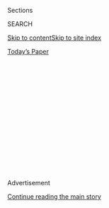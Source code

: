 <div id="app">

<div>

<div>

<div>

<div class="NYTAppHideMasthead css-1q2w90k e1suatyy0">

<div class="section css-ui9rw0 e1suatyy2">

<div class="css-eph4ug er09x8g0">

<div class="css-6n7j50">

</div>

<span class="css-1dv1kvn">Sections</span>

<div class="css-10488qs">

<span class="css-1dv1kvn">SEARCH</span>

</div>

[Skip to content](#site-content)[Skip to site
index](#site-index)

</div>

<div class="css-10698na e1huz5gh0">

</div>

</div>

<div id="masthead-bar-one" class="section hasLinks css-15hmgas e1csuq9d3">

<div class="css-uqyvli e1csuq9d0">

</div>

<div class="css-1uqjmks e1csuq9d1">

</div>

<div class="css-9e9ivx">

[](https://myaccount.nytimes3xbfgragh.onion/auth/login?response_type=cookie&client_id=vi)

</div>

<div class="css-1bvtpon e1csuq9d2">

[Today’s
Paper](https://www.nytimes3xbfgragh.onion/section/todayspaper)

</div>

</div>

</div>

</div>

<div data-aria-hidden="false">

<div id="site-content" data-role="main">

<div>

<div class="css-1aor85t" style="opacity:0.000000001;z-index:-1;visibility:hidden">

<div class="css-1hqnpie">

<div class="css-epjblv">

<span class="css-17xtcya">[The
Upshot](/section/upshot)</span><span class="css-x15j1o">|</span><span class="css-fwqvlz">Donald
Trump Trashes Nafta. But Unwinding It Would Come at a Huge
Cost.</span>

</div>

<div class="css-k008qs">

<div class="css-1iwv8en">

<span class="css-18z7m18"></span>

<div>

</div>

</div>

<span class="css-1n6z4y">https://nyti.ms/2dpE1PB</span>

<div class="css-1705lsu">

<div class="css-4xjgmj">

<div class="css-4skfbu" data-role="toolbar" data-aria-label="Social Media Share buttons, Save button, and Comments Panel with current comment count" data-testid="share-tools">

  - 
  - 
  - 
  - 
    
    <div class="css-6n7j50">
    
    </div>

  - 
  - 

</div>

</div>

</div>

</div>

</div>

</div>

<div class="css-13pd83m">

</div>

<div id="top-wrapper" class="css-1sy8kpn">

<div id="top-slug" class="css-l9onyx">

Advertisement

</div>

[Continue reading the main
story](#after-top)

<div class="ad top-wrapper" style="text-align:center;height:100%;display:block;min-height:250px">

<div id="top" class="place-ad" data-position="top" data-size-key="top">

</div>

</div>

<div id="after-top">

</div>

</div>

<div id="sponsor-wrapper" class="css-1hyfx7x">

<div id="sponsor-slug" class="css-19vbshk">

Supported by

</div>

[Continue reading the main
story](#after-sponsor)

<div id="sponsor" class="ad sponsor-wrapper" style="text-align:center;height:100%;display:block">

</div>

<div id="after-sponsor">

</div>

</div>

<div class="css-v5btjw etb61u70">

<div class="css-h03alg etb61u71">

Upshot

</div>

</div>

The 2016
Race

<div class="css-1vkm6nb ehdk2mb0">

# Donald Trump Trashes Nafta. But Unwinding It Would Come at a Huge Cost.

</div>

<div class="css-79elbk" data-testid="photoviewer-wrapper">

<div class="css-z3e15g" data-testid="photoviewer-wrapper-hidden">

</div>

<div class="css-1a48zt4 ehw59r15" data-testid="photoviewer-children">

![<span class="css-16f3y1r e13ogyst0" data-aria-hidden="true">Workers
making car dash mats at a factory in Juarez, Mexico. American cars are
often made with a complex mix of components from Mexico and Canada as
well as the United
States.</span><span class="css-cnj6d5 e1z0qqy90" itemprop="copyrightHolder"><span class="css-1ly73wi e1tej78p0">Credit...</span><span><span>Ivan
Pierre Aguirre/Associated
Press</span></span></span>](https://static01.graylady3jvrrxbe.onion/images/2016/10/04/upshot/04UP-NAFTA/02UP-NAFTA-articleInline.jpg?quality=75&auto=webp&disable=upscale)

</div>

</div>

<div class="css-xt80pu e12qa4dv0">

<div class="css-18e8msd">

<div class="css-vp77d3 epjyd6m0">

<div class="css-1baulvz">

By [<span class="css-1baulvz last-byline" itemprop="name">Neil
Irwin</span>](http://www.nytimes3xbfgragh.onion/by/neil-irwin)

</div>

</div>

  - Oct. 3,
    2016

  - 
    
    <div class="css-4xjgmj">
    
    <div class="css-d8bdto" data-role="toolbar" data-aria-label="Social Media Share buttons, Save button, and Comments Panel with current comment count" data-testid="share-tools">
    
      - 
      - 
      - 
      - 
        
        <div class="css-6n7j50">
        
        </div>
    
      - 
      - 
    
    </div>
    
    </div>

</div>

</div>

<div class="section meteredContent css-1r7ky0e" name="articleBody" itemprop="articleBody">

<div class="css-1fanzo5 StoryBodyCompanionColumn">

<div class="css-53u6y8">

When you buy an “American-made” car, you are probably buying a car that
has an immensely complicated mix of components that were also made in
Mexico and Canada. The same is true for many electronics, and advanced
textiles like carpeting. The beef in your grocery store might be from a
cow that was fattened and slaughtered in the United States, but that was
very likely born across the border in Mexico.

That is the world that has evolved in the almost 23 years since the
North American Free Trade Agreement was enacted. These deep economic
interconnections show why trying to unravel what Donald J. Trump, in
last week’s debate, called “the single worst trade deal ever approved in
this country” would be no easy feat. It would risk disrupting the very
underpinnings of industries that employ millions of Americans.

The view among mainstream economists is that Nafta, over all, has raised
incomes in the United States while also costing it thousands of
manufacturing jobs. But whether you view the agreement as a net positive
or a net negative for the country, the reality is that the United
States, Canada and Mexico are now for all practical purposes a single
integrated economy. That has wide-ranging consequences — especially if
the next president tries to reshape or abandon the deal.

At the border between Santa Teresa, N.M., and the Mexican town of San
Jeronimo, up to 5,000 head of cattle a day amble across the border; they
are less likely to become stressed and lose weight when they walk under
their own power than when loaded into semis. After being bred in the
hills of Northern Mexico, and after eating American corn, they become a
key input for the American beef industry. It creates jobs in feedlots
and slaughterhouses in the United States, where the animals are
fattened, and produces less costly beef for consumers in the United
States and in the global markets to which the beef is exported.

</div>

</div>

<div class="css-1fanzo5 StoryBodyCompanionColumn">

<div class="css-53u6y8">

A few miles away, Mexican workers in a Foxconn facility assemble Dell
computers that were designed in Texas and will be sold all over the
world. Low labor costs keep Dell on a competitive footing with global
competitors like China’s Lenovo. Because of that, Dell can employ
thousands of highly paid engineers and salespeople in the United States.

And American automobile companies have supply chains that are so
thoroughly integrated across the Canadian and Mexican borders that when
huge traffic backups developed on the Ambassador Bridge between Detroit
and Windsor, Ontario, because of intensive security after the Sept. 11
terrorist attacks, Michigan auto factories were at risk of having to
shut down for want of supplies.

The auto industry is so intertwined among the three countries that it’s
almost useless to think of a car as being “made in the United States,”
even if the final assembly takes place within America’s borders.

“You have what looks like an American car, with Mexican labor and
materials that went into it and Canadian materials,” said James
Bookbinder, a professor of logistics and manufacturing at the University
of Waterloo in Ontario. “It’s really from the Nafta region, and in the
process some of those jobs created are in Mexico, but there are also
jobs in the United States because all these pieces fit together.”

As a general rule, Mexican suppliers make parts that can be done with
low-skilled labor and relatively simple assembly — plastic bumpers,
seats or dashboards. More complex parts like engines, transmissions and
electronics components are more likely to be made in the United States
or Canada, where the workers and suppliers with more advanced skills are
in greater supply.

</div>

</div>

<div class="css-1fanzo5 StoryBodyCompanionColumn">

<div class="css-53u6y8">

“A transmission is a complicated piece of machinery and might go back
and forth across the border three or four times as different components
are added at different plants,” said Gary Clyde Hufbauer, a senior
fellow at the Peterson Institute for International Economics.

There are parallels elsewhere in the world. In Europe, German
manufacturing is extraordinarily successful on the world stage — but
many of the more labor-intensive, lower-value inputs for German cars and
other manufactured goods come from lower-wage countries in the European
Union like Poland and Hungary.

It’s true that there have been fewer auto-making jobs in the United
States since the introduction of Nafta. The 926,000 jobs making motor
vehicles and parts is down 15 percent since December 1993.

But it’s hard to untangle the impact of trade and the shifting of some
work to Mexico from the advanced technology like robotics that reduces
the man-hours it takes to build a car. Overall manufacturing employment
in the United States is down 27 percent in the same span.

“There’s this tendency to say, ‘It’s all moving to Mexico,’ ” said
Bernard Swiecki, a senior analyst at the Center for Automotive Research.
But the center’s research finds that automakers have spent $77 billion
on new or upgraded capital projects in the United States since 2010,
compared with $26 billion in Mexico.

The improved competitiveness of American companies in the global auto
market since the 1990s has happened in part because they have built more
efficient North American supply chains. Different parts of the car are
made in the place where the local labor force and cost structure are the
best fit.

“If a product uses really sophisticated materials like high-strength
steels and advanced composites, and more sophisticated processes,” Mr.
Swiecki said, there’s a better chance you can find the people with the
skills needed in the United States or Canada. Meanwhile, the lower price
of labor-intensive parts imported from Mexico helps control the cost of
the overall automobile and makes it more competitive with cars built in
Europe or Asia.

</div>

</div>

<div class="css-1fanzo5 StoryBodyCompanionColumn">

<div class="css-53u6y8">

Since the 1990s, major automakers based outside the United States have
built American factories to gain access to these local supply networks
and get closer to American consumers. That has to do with a lot more
than Nafta, but the connections between North American parts suppliers
across borders surely helped speed the process.

The North American auto industry is not the only sector where such a
transformation has occurred, Mr. Hufbauer says. American textile
companies make technologically advanced fabrics like those for
carpeting, parachutes or the steel mesh inside tires. They are exported
to Mexico, where the more labor-intensive work of turning those into
finished goods is done. The same goes for many electronics.

But even if you accept that these trends contribute to higher economic
output, and to more high-income jobs and more competitive companies in
the United States, it’s not as if the anxiety about losing jobs that Mr.
Trump describes doesn’t have a realistic basis.

After all, it’s fine to say that Dell is a more competitive, successful
company by assembling computers in Juarez, which creates more
high-paying jobs for the people who design and sell those computers. But
that isn’t much solace if you were one of the 905 people [who lost
jobs](http://www.wral.com/business/story/6156112/) at the plant in
Winston-Salem, N.C., doing that same work.

In other words, the narrative promulgated by trade skeptics that a more
integrated global economy has worsened job opportunities for certain
workers isn’t wrong. But it’s also not a given that the trend will
reverse itself if the next president does seek to renegotiate Nafta.

We don’t know exactly what a President Trump would do in seeking to
renegotiate Nafta, or what exactly the consequences would be of a trade
war between the United States and its partners. And a trade war could
well erupt if he were to follow through on some of his aggressive
statements.

What we do know is that even relatively small tariffs can stand in the
way of the kind of supply networks on which many modern industries are
based. With these networks, goods can cross back and forth across
national borders multiple times as part of the pipeline that leads to a
finished automobile or a computer or even a side of beef. It’s not that
companies couldn’t adjust; over time they could. It’s that the networks
evolved this way for a reason, and readjusting would come at a
considerable cost.

More fundamentally, trying to reject the free-trade deal with America’s
neighbors entirely would mean upending major industries and a
generation’s worth of economic integration. Nafta has had its flaws
and downsides. But either major American industries would have to figure
out how to restructure themselves to rely less on the movement of goods
across borders, or the United States would find itself poorer and more
of an island in the global economy.

</div>

</div>

</div>

<div>

</div>

<div>

</div>

<div>

</div>

<div>

<div id="bottom-wrapper" class="css-1ede5it">

<div id="bottom-slug" class="css-l9onyx">

Advertisement

</div>

[Continue reading the main
story](#after-bottom)

<div id="bottom" class="ad bottom-wrapper" style="text-align:center;height:100%;display:block;min-height:90px">

</div>

<div id="after-bottom">

</div>

</div>

</div>

</div>

</div>

## Site Index

<div>

</div>

## Site Information Navigation

  - [© <span>2020</span> <span>The New York Times
    Company</span>](https://help.nytimes3xbfgragh.onion/hc/en-us/articles/115014792127-Copyright-notice)

<!-- end list -->

  - [NYTCo](https://www.nytco.com/)
  - [Contact
    Us](https://help.nytimes3xbfgragh.onion/hc/en-us/articles/115015385887-Contact-Us)
  - [Work with us](https://www.nytco.com/careers/)
  - [Advertise](https://nytmediakit.com/)
  - [T Brand Studio](http://www.tbrandstudio.com/)
  - [Your Ad
    Choices](https://www.nytimes3xbfgragh.onion/privacy/cookie-policy#how-do-i-manage-trackers)
  - [Privacy](https://www.nytimes3xbfgragh.onion/privacy)
  - [Terms of
    Service](https://help.nytimes3xbfgragh.onion/hc/en-us/articles/115014893428-Terms-of-service)
  - [Terms of
    Sale](https://help.nytimes3xbfgragh.onion/hc/en-us/articles/115014893968-Terms-of-sale)
  - [Site
    Map](https://spiderbites.nytimes3xbfgragh.onion)
  - [Help](https://help.nytimes3xbfgragh.onion/hc/en-us)
  - [Subscriptions](https://www.nytimes3xbfgragh.onion/subscription?campaignId=37WXW)

</div>

</div>

</div>

</div>
